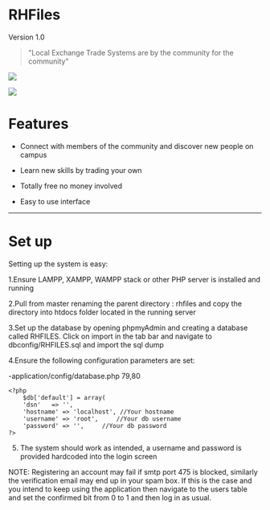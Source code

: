 RHFiles
=============
Version 1.0

> "Local Exchange Trade Systems are by the community for the community"


![](https://i.ibb.co/b6ypDnQ/home-splash-image.png)

![](https://i.ibb.co/hftxZVH/page5.png)

Features
=============

- Connect with members of the community and discover new people on campus

- Learn new skills by trading your own

- Totally free no money involved

- Easy to use interface 

-------------

Set up
=============


Setting up the system is easy:

1.Ensure LAMPP, XAMPP, WAMPP stack or other PHP server is installed and running

2.Pull from master renaming the parent directory : rhfiles and copy the directory into htdocs folder located in the running server

3.Set up the database by opening phpmyAdmin and creating a database called RHFILES. Click on import in the tab bar and navigate to dbconfig/RHFILES.sql and import the sql dump

4.Ensure the following configuration parameters are set:

-application/config/database.php 79,80

    <?php
        $db['default'] = array(
		'dsn'	=> '',
		'hostname' => 'localhost', //Your hostname
		'username' => 'root',     //Your db username
		'password' => '',	  //Your db password
    ?>

5. The system should work as intended, a username and password is provided hardcoded into the login screen

NOTE: Registering an account may fail if smtp port 475 is blocked, similarly the verification email may end up in your spam box.
If this is the case and you intend to keep using the application then navigate to the users table and set the confirmed bit from 0 to 1 and then log in as usual.





